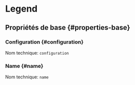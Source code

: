 #  Legend
<!--- THIS FILE IS GENERATED PLEASE DO NOT EDIT IT DIRECTLY --->



## Propriétés de base {#properties-base} ##

### Configuration {#configuration}



Nom technique: ```configuration```

### Name {#name}



Nom technique: ```name```







